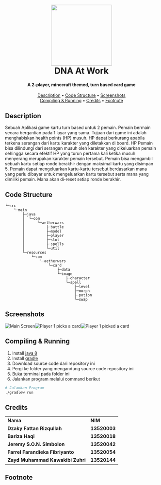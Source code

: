 

<h1 align="center">
  <br>
  <a><img src="https://media.discordapp.net/attachments/893484082275708980/969594967880241152/icon.png" width="200"></a>
  <br>
 DNA At Work
  <br>
</h1>

<h4 align="center">A 2-player, minecraft themed, turn based card game</h4>

<p align="center">
  <a href="#description">Description</a> •
  <a href="#code-structure">Code Structure</a> •
  <a href="#screenshots">Screenshots</a> <br>
  <a href="#compiling-&-running">Compiling & Running</a> •
  <a href="#credits">Credits</a> •
  <a href="#footnote">Footnote</a> 
</p>

## Description
Sebuah Aplikasi  game kartu turn based untuk 2 pemain. Pemain bermain secara bergantian pada 1 layar yang sama. Tujuan dari game ini adalah menghabiskan health points (HP) musuh. HP dapat berkurang apabila terkena serangan dari kartu karakter yang diletakkan di board. HP  Pemain bisa dilindungi dari serangan musuh oleh karakter yang dikeluarkan pemain sehingga secara efektif HP yang turun pertama kali ketika musuh menyerang merupakan karakter pemain tersebut. Pemain bisa mengambil sebuah kartu setiap ronde berakhir dengan maksimal kartu yang disimpan 5. Pemain dapat mengeluarkan kartu-kartu tersebut berdasarkan mana yang perlu dibayar untuk mengeluarkan kartu tersebut serta mana yang dimiliki pemain. Mana akan di-reset setiap ronde berakhir.

## Code Structure
```
└─src
    └─main
        ├─java
        │  └─com
        │      └─aetherwars
        │          ├─battle
        │          ├─model
        │          ├─player
        │          ├─slot
        │          ├─spells
        │          └─util
        └─resources
            └─com
                └─aetherwars
                    └─card
                        ├─data
                        └─image
                            ├─character
                            └─spell
                                ├─level
                                ├─morph
                                ├─potion
                                └─swap
```

## Screenshots
![Main Screen](https://media.discordapp.net/attachments/893484082275708980/969597536925024276/unknown.png?width=1177&height=701)![Player 1 picks a card](https://media.discordapp.net/attachments/893484082275708980/969597554557865994/unknown.png?width=1188&height=702)![Player 1 picked a card](https://media.discordapp.net/attachments/893484082275708980/969597580214411264/unknown.png?width=1180&height=700)
## Compiling & Running
1. Install [java 8](https://www.oracle.com/java/technologies/javase/javase8-archive-downloads.html)
2. Install [gradle](https://gradle.org/)
3. Download source code dari repository ini
4. Pergi ke folder yang mengandung source code repository ini
5. Buka terminal pada folder ini
6. Jalankan program melalui command berikut
```bash
# Jalankan Program
./gradlew run
```

## Credits
<table>
    <tr>
      <td><b>Nama</b></td>
      <td><b>NIM</b></td>
    </tr>
    <tr>
      <td><b>Dzaky Fattan Rizqullah</b></td>
      <td><b>13520003</b></td>
        <tr>
      <td><b>Bariza Haqi</b></td>
      <td><b>13520018</b></td>
    </tr>
            <tr>
      <td><b>Jeremy S.O.N. Simbolon</b></td>
      <td><b>13520042</b></td>
    </tr>
            <tr>
      <td><b>Farrel Farandieka Fibriyanto</b></td>
      <td><b>13520054</b></td>
    </tr>
            <tr>
      <td><b>Zayd Muhammad Kawakibi Zuhri</b></td>
      <td><b>13520144</b></td>
    </tr>
</table>

## Footnote




